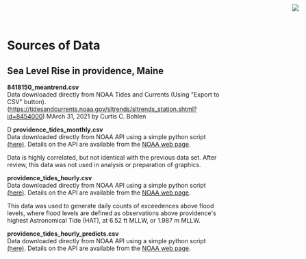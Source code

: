 # Sources of Data
## Sea Level Rise in providence, Maine

<img
    src="https://www.cascobayestuary.org/wp-content/uploads/2014/04/logo_sm.jpg"
    style="position:absolute;top:10px;right:50px;" />

**8418150_meantrend.csv**  
Data downloaded directly from NOAA Tides and Currents (Using "Export to CSV"
button).
(https://tidesandcurrents.noaa.gov/sltrends/sltrends_station.shtml?id=8454000) 
MArch 31, 2021 by Curtis C. Bohlen

D
**providence_tides_monthly.csv**  
Data downloaded directly from NOAA API using a simple python script
[(here)](providence_tide_gage_monthly.py).
Details on the API are available from the
[NOAA web page](https://tidesandcurrents.noaa.gov/api/).

Data is highly correlated, but not identical with the previous data set. After
review, this data was not used in analysis or preparation of graphics.

**providence_tides_hourly.csv**  
Data downloaded directly from NOAA API using a simple python script
[(here)](providence_tide_gage_hourly.py).
Details on the API are available from the
[NOAA web page](https://tidesandcurrents.noaa.gov/api/).

This data was used to generate daily counts of exceedences above flood levels,
where flood levels are defined as observations above providence's highest 
Astronomical Tide (HAT), at 6.52 ft MLLW, or 1.987 m MLLW.

**providence_tides_hourly_predicts.csv**  
Data downloaded directly from NOAA API using a simple python script
[(here)](providence_tide_gage_hourly_predicts.py).
Details on the API are available from the
[NOAA web page](https://tidesandcurrents.noaa.gov/api/).


